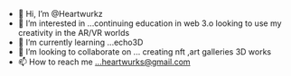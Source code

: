 - 👋 Hi, I’m @Heartwurkz
- 👀 I’m interested in ...continuing education in web 3.o looking to use my creativity in the AR/VR worlds 
- 🌱 I’m currently learning ...echo3D
- 💞️ I’m looking to collaborate on ... creating nft ,art galleries 3D works 
- 📫 How to reach me ...heartwurks@gmail.com

<!---
Heartwurkz/Heartwurkz is a ✨ special ✨ repository because its `README.md` (this file) appears on your GitHub profile.
You can click the Preview link to take a look at your changes.
--->
